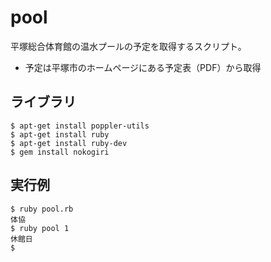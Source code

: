 # pool

平塚総合体育館の温水プールの予定を取得するスクリプト。

- 予定は平塚市のホームページにある予定表（PDF）から取得


## ライブラリ
```
$ apt-get install poppler-utils
$ apt-get install ruby
$ apt-get install ruby-dev
$ gem install nokogiri

```

## 実行例
```
$ ruby pool.rb
体協
$ ruby pool 1
休館日
$
```
